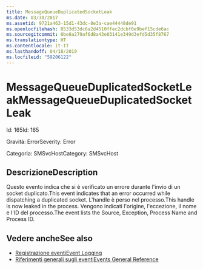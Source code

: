 ```yaml
---
title: MessageQueueDuplicatedSocketLeak
ms.date: 03/30/2017
ms.assetid: 9721a463-15d1-43dc-8e3a-cae44448de91
ms.openlocfilehash: 8533d53dc6a2d4510ffec2dcbf0e9bef15cde6ac
ms.sourcegitcommit: 0be8a279af6d8a43e03141e349d3efd5d35f8767
ms.translationtype: HT
ms.contentlocale: it-IT
ms.lasthandoff: 04/18/2019
ms.locfileid: "59206122"
---
```

# <a name="messagequeueduplicatedsocketleak"></a><span data-ttu-id="274c1-102">MessageQueueDuplicatedSocketLeak</span><span class="sxs-lookup"><span data-stu-id="274c1-102">MessageQueueDuplicatedSocketLeak</span></span>
<span data-ttu-id="274c1-103">Id: 165</span><span class="sxs-lookup"><span data-stu-id="274c1-103">Id: 165</span></span>  
  
 <span data-ttu-id="274c1-104">Gravità: Error</span><span class="sxs-lookup"><span data-stu-id="274c1-104">Severity: Error</span></span>  
  
 <span data-ttu-id="274c1-105">Categoria: SMSvcHost</span><span class="sxs-lookup"><span data-stu-id="274c1-105">Category: SMSvcHost</span></span>  
  
## <a name="description"></a><span data-ttu-id="274c1-106">Descrizione</span><span class="sxs-lookup"><span data-stu-id="274c1-106">Description</span></span>  
 <span data-ttu-id="274c1-107">Questo evento indica che si è verificato un errore durante l'invio di un socket duplicato.</span><span class="sxs-lookup"><span data-stu-id="274c1-107">This event indicates that an error occurred while dispatching a duplicated socket.</span></span> <span data-ttu-id="274c1-108">L'handle è perso nel processo.</span><span class="sxs-lookup"><span data-stu-id="274c1-108">This handle is now leaked in the process.</span></span> <span data-ttu-id="274c1-109">Vengono indicati l'origine, l'eccezione, il nome e l'ID del processo.</span><span class="sxs-lookup"><span data-stu-id="274c1-109">The event lists the Source, Exception, Process Name and Process ID.</span></span>  
  
## <a name="see-also"></a><span data-ttu-id="274c1-110">Vedere anche</span><span class="sxs-lookup"><span data-stu-id="274c1-110">See also</span></span>

- [<span data-ttu-id="274c1-111">Registrazione eventi</span><span class="sxs-lookup"><span data-stu-id="274c1-111">Event Logging</span></span>](../../../../../docs/framework/wcf/diagnostics/event-logging/index.md)
- [<span data-ttu-id="274c1-112">Riferimenti generali sugli eventi</span><span class="sxs-lookup"><span data-stu-id="274c1-112">Events General Reference</span></span>](../../../../../docs/framework/wcf/diagnostics/event-logging/events-general-reference.md)
